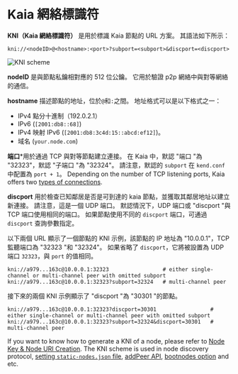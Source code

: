 # Kaia 網絡標識符

**KNI（Kaia 網絡標識符）** 是用於標識 Kaia 節點的 URL 方案。 其語法如下所示：

```
kni://<nodeID>@<hostname>:<port>?subport=<subport>&discport=<discport>
```

![KNI scheme](/img/learn/kni_scheme.png)

**nodeID** 是與節點私鑰相對應的 512 位公鑰。 它用於驗證 p2p 網絡中與對等網絡的通信。

**hostname** 描述節點的地址，位於`@`和`:`之間。 地址格式可以是以下格式之一：

- IPv4 點分十進制（192.0.2.1）
- IPv6 (`[2001:db8::68]`)
- IPv4 映射 IPv6 (`[2001:db8:3c4d:15::abcd:ef12]`)。
- 域名 (`your.node.com`)

**端口**\*用於通過 TCP 與對等節點建立連接。 在 Kaia 中，默認 "端口 "為 "32323"，默認 "子端口 "為 "32324"。 請注意，默認的 `subport` 在 `kend.conf` 中配置為 `port + 1`。 Depending on the number of TCP listening ports, Kaia offers two [types of connections](scaling-solutions.md#multi-channel-communication).

**discport** 用於檢查已知鄰居是否是可到達的 kaia 節點，並獲取其鄰居地址以建立新連接。 請注意，這是一個 UDP 端口。
默認情況下，UDP 端口或 "discport "與 TCP 端口使用相同的端口。
如果節點使用不同的 `discport` 端口，可通過 `discport` 查詢參數指定。

以下兩個 URL 顯示了一個節點的 KNI 示例，該節點的 IP 地址為 "10.0.0.1"，TCP 監聽端口為 "32323 "和 "32324"。
如果省略了 `discport`，它將被設置為 UDP 端口 `32323`，與 `port` 的值相同。

```
kni://a979...163c@10.0.0.1:32323                 # either single-channel or multi-channel peer with omitted subport
kni://a979...163c@10.0.0.1:32323?subport=32324   # multi-channel peer
```

接下來的兩個 KNI 示例顯示了 "discport "為 "30301 "的節點。

```
kni://a979...163c@10.0.0.1:32323?discport=30301                 # either single-channel or multi-channel peer with omitted subport
kni://a979...163c@10.0.0.1:32323?subport=32324&discport=30301   # multi-channel peer
```

If you want to know how to generate a KNI of a node, please refer to [Node Key & Node URI Creation](../nodes/core-cell/install/before-you-install.md#node-key--node-uri-creation).
The KNI scheme is used in node discovery protocol, [setting `static-nodes.json` file](../nodes/core-cell/install/install-proxy-nodes.md#install-static-nodesjson), [addPeer API](../references/json-rpc/admin/add-peer), [bootnodes option](../misc/operation/configuration.md#properties) and etc.
